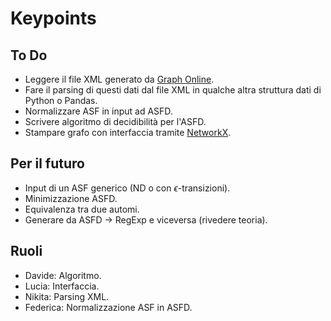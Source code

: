 # Keypoints

## To Do
-	Leggere il file XML generato da [Graph Online](https://graphonline.ru/en/).
-	Fare il parsing di questi dati dal file XML in qualche altra struttura dati di Python o Pandas.
-	Normalizzare ASF in input ad ASFD.
-	Scrivere algoritmo di decidibilità per l'ASFD.
-	Stampare grafo con interfaccia tramite [NetworkX](https://networkx.org/).

## Per il futuro
-	Input di un ASF generico (ND o con $\epsilon$-transizioni).
-	Minimizzazione ASFD.
-	Equivalenza tra due automi.
-	Generare da ASFD -> RegExp e viceversa (rivedere teoria).

## Ruoli
-	Davide:		Algoritmo.
-	Lucia:		Interfaccia.
-	Nikita:		Parsing XML.
-	Federica:	Normalizzazione ASF in ASFD.
